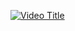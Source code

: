 [![Video Title](https://img.youtube.com/vi/VIDEO_ID/maxresdefault.jpg)](https://www.youtube.com/watch?v=LAq88KJWD8Q)

